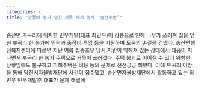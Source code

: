 ```yaml
---
categories: c
title: "강풍에 농가 덮친 거목 제거 봉사 ‘솔선수범’"
---
```

송산면 가곡리에 위치한 민우개발(대표 최민우)이 강풍으로 인해 나무가 쓰러져 집을 덮친 부곡리 한 농가에 인력과 중장비 투입 등을 지원하며 도움의 손길을 건넸다. 송산면행정복지센터에 따르면 지난 여름 집중호우 당시 지반이 약해져 있는 상태에서 태풍이 지나면서 부곡리 한 농가 주택으로 거목이 쓰러졌다. 주택 붕괴로 이어질 수 있어 위험한 상황임에도 불구하고 피해주택은 비용 등의 문제로 전전긍긍 해왔다. 이에 부곡리 이장을 통해 당진시자율방재단에 사건이 접수됐고, 송산면자율방재단에서 활동하고 있는 최민우 민우개발㈜ 대표가 문제 해결에